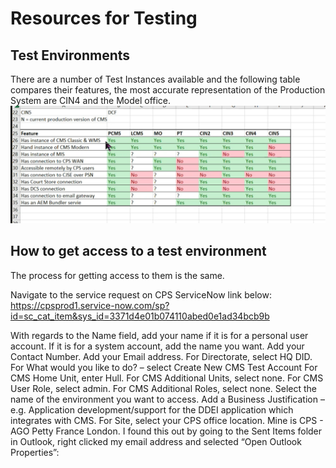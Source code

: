 # Resources for Testing

## Test Environments
There are a number of Test Instances available and the following table compares their features, the most accurate representation of the Production System are CIN4 and the Model office.
![A table of test environments and their features](./test-environments.png)

## How to get access to a test environment

The process for getting access to them is the same.

Navigate to the service request on CPS ServiceNow link below:
https://cpsprod1.service-now.com/sp?id=sc_cat_item&sys_id=3371d4e01b074110abed0e1ad34bcb9b

With regards to the Name field, add your name if it is for a personal user account. If it is for a system account, add the name you want.
Add your Contact Number.
Add your Email address.
For Directorate, select HQ DID.
For What would you like to do? – select Create New CMS Test Account
For CMS Home Unit, enter Hull.
For CMS Additional Units, select none.
For CMS User Role, select admin.
For CMS Additional Roles, select none.
Select the name of the environment you want to access.
Add a Business Justification – e.g. Application development/support for the DDEI application which integrates with CMS.
For Site, select your CPS office location. Mine is CPS - AGO Petty France London. I found this out by going to the Sent Items folder in Outlook, right clicked my email address and selected “Open Outlook Properties”:
